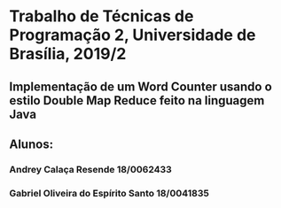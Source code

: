 # Trabalho de Técnicas de Programação 2, Universidade de Brasília, 2019/2

## Implementação de um Word Counter usando o estilo Double Map Reduce feito na linguagem Java

## Alunos:

### Andrey Calaça Resende 18/0062433
### Gabriel Oliveira do Espírito Santo 18/0041835